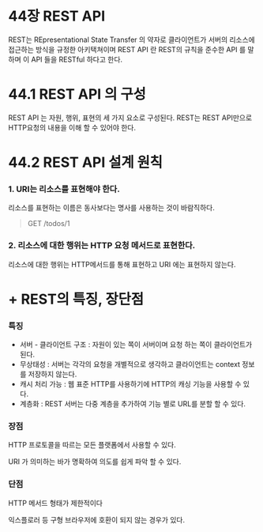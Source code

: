 # 44장 REST API

REST는 REpresentational State Transfer 의 약자로 클라이언트가 서버의 리소스에 접근하는 방식을 규정한 아키택쳐이며 REST API 란 REST의 규칙을 준수한 API 를 말하며 이 API 들을 RESTful 하다고 한다.

# 44.1 REST API 의 구성

REST API 는 자원, 행위, 표현의 세 가지 요소로 구성된다. REST는 REST API만으로 HTTP요청의 내용을 이해 할 수 있어야 한다.

# 44.2 REST API 설계 원칙

### 1. URI는 리소스를 표현해야 한다.

리소스를 표현하는 이름은 동사보다는 명사를 사용하는 것이 바람직하다.

> GET /todos/1

### 2. 리소스에 대한 행위는 HTTP 요청 메서드로 표현한다.

리소스에 대한 행위는 HTTP메서드를 통해 표현하고 URI 에는 표현하지 않는다.

# + REST의 특징, 장단점

### 특징

- 서버 - 클라이언트 구조 : 자원이 있는 쪽이 서버이며 요청 하는 쪽이 클라이언트가 된다.
- 무상태성 : 서버는 각각의 요청을 개별적으로 생각하고 클라이언트는 context 정보를 저장하지 않는다.
- 캐시 처리 가능 : 웹 표준 HTTP를 사용하기에 HTTP의 캐싱 기능을 사용할 수 있다.
- 계층화 : REST 서버는 다중 계층을 추가하여 기능 별로 URL를 분할 할 수 있다.

### 장점

HTTP 프로토콜을 따르는 모든 플랫폼에서 사용할 수 있다.

URI 가 의미하는 바가 명확하여 의도를 쉽게 파악 할 수 있다.

### 단점

HTTP 메서드 형태가 제한적이다

익스플로러 등 구형 브라우저에 호환이 되지 않는 경우가 있다.
